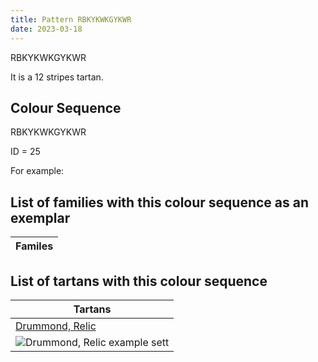 ```yaml
---
title: Pattern RBKYKWKGYKWR
date: 2023-03-18
---
```

RBKYKWKGYKWR

It is a 12 stripes tartan.


## Colour Sequence
RBKYKWKGYKWR

ID = 25 

For example:


## List of families with this colour sequence as an exemplar

| Familes |
|---------------|


## List of tartans with this colour sequence

| Tartans |
|---------------|
| [Drummond, Relic](/tartans/r/16/b6/k8/y4/k2/ln8/k2/g26/y2/k16/ln2/r/52)||
|![Drummond, Relic example sett](/variants//r/16/b6/k8/y4/k2/ln8/k2/g26/y2/k16/ln2/r/52-b5480b0-g008000-k000000-lne0e0e0-rc00000-yf0c000/sett.png)|
